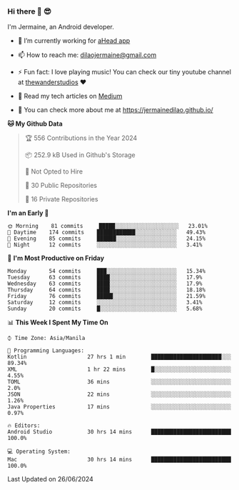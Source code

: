 ### Hi there 👋 😎
I'm Jermaine, an Android developer.

- 🔭 I’m currently working for [aHead app](https://www.ahead-app.com/)

- 📫 How to reach me: dilaojermaine@gmail.com

- ⚡ Fun fact: I love playing music! You can check our tiny youtube channel at [thewanderstudios](https://www.youtube.com/thewanderstudios) ♥️

- 📖 Read my tech articles on [Medium](https://jermainedilao.medium.com/)

- 👀 You can check more about me at https://jermainedilao.github.io/

<!--
**jermainedilao/jermainedilao** is a ✨ _special_ ✨ repository because its `README.md` (this file) appears on your GitHub profile.

Here are some ideas to get you started:

- 🔭 I’m currently working on ...
- 🌱 I’m currently learning ...
- 👯 I’m looking to collaborate on ...
- 🤔 I’m looking for help with ...
- 💬 Ask me about ...
- 📫 How to reach me: ...
- 😄 Pronouns: ...
- ⚡ Fun fact: ...
-->

<!--START_SECTION:waka-->
**🐱 My Github Data** 

> 🏆 556 Contributions in the Year 2024
 > 
> 📦 252.9 kB Used in Github's Storage 
 > 
> 🚫 Not Opted to Hire
 > 
> 📜 30 Public Repositories 
 > 
> 🔑 16 Private Repositories  
 > 
**I'm an Early 🐤** 

```text
🌞 Morning    81 commits     █████░░░░░░░░░░░░░░░░░░░░   23.01% 
🌆 Daytime    174 commits    ████████████░░░░░░░░░░░░░   49.43% 
🌃 Evening    85 commits     ██████░░░░░░░░░░░░░░░░░░░   24.15% 
🌙 Night      12 commits     ░░░░░░░░░░░░░░░░░░░░░░░░░   3.41%

```
📅 **I'm Most Productive on Friday** 

```text
Monday       54 commits     ███░░░░░░░░░░░░░░░░░░░░░░   15.34% 
Tuesday      63 commits     ████░░░░░░░░░░░░░░░░░░░░░   17.9% 
Wednesday    63 commits     ████░░░░░░░░░░░░░░░░░░░░░   17.9% 
Thursday     64 commits     ████░░░░░░░░░░░░░░░░░░░░░   18.18% 
Friday       76 commits     █████░░░░░░░░░░░░░░░░░░░░   21.59% 
Saturday     12 commits     ░░░░░░░░░░░░░░░░░░░░░░░░░   3.41% 
Sunday       20 commits     █░░░░░░░░░░░░░░░░░░░░░░░░   5.68%

```


📊 **This Week I Spent My Time On** 

```text
⌚︎ Time Zone: Asia/Manila

💬 Programming Languages: 
Kotlin                   27 hrs 1 min        ██████████████████████░░░   89.34% 
XML                      1 hr 22 mins        █░░░░░░░░░░░░░░░░░░░░░░░░   4.55% 
TOML                     36 mins             ░░░░░░░░░░░░░░░░░░░░░░░░░   2.0% 
JSON                     22 mins             ░░░░░░░░░░░░░░░░░░░░░░░░░   1.26% 
Java Properties          17 mins             ░░░░░░░░░░░░░░░░░░░░░░░░░   0.97%

🔥 Editors: 
Android Studio           30 hrs 14 mins      █████████████████████████   100.0%

💻 Operating System: 
Mac                      30 hrs 14 mins      █████████████████████████   100.0%

```


 Last Updated on 26/06/2024
<!--END_SECTION:waka-->
